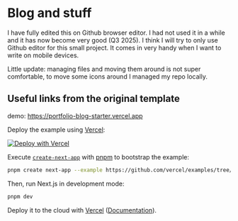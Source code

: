 # Blog and stuff 

I have fully edited this on Github browser editor. I had not used it in a while and it has now become very good (Q3 2025). I think I will try to only use Github editor for this small project. It comes in very handy when I want to write on mobile devices.

Little update: managing files and moving them around is not super comfortable, to move some icons around I managed my repo locally.

## Useful links from the original template

demo: https://portfolio-blog-starter.vercel.app

Deploy the example using [Vercel](https://vercel.com?utm_source=github&utm_medium=readme&utm_campaign=vercel-examples):

[![Deploy with Vercel](https://vercel.com/button)](https://vercel.com/new/clone?repository-url=https://github.com/vercel/examples/tree/main/solutions/blog&project-name=blog&repository-name=blog)

Execute [`create-next-app`](https://github.com/vercel/next.js/tree/canary/packages/create-next-app) with [pnpm](https://pnpm.io/installation) to bootstrap the example:

```bash
pnpm create next-app --example https://github.com/vercel/examples/tree/main/solutions/blog blog
```

Then, run Next.js in development mode:

```bash
pnpm dev
```

Deploy it to the cloud with [Vercel](https://vercel.com/templates) ([Documentation](https://nextjs.org/docs/app/building-your-application/deploying)).
